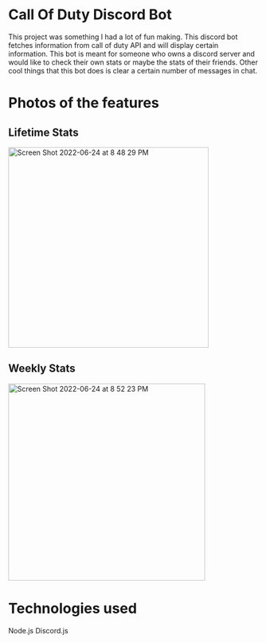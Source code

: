 
# Call Of Duty Discord Bot 

This project was something I had a lot of fun making. This discord bot 
fetches information from call of duty API and will display certain information.
This bot is meant for someone who owns a discord server and would like to check their own stats
or maybe the stats of their friends. Other cool things that this bot does is clear a certain number of messages in chat.


# Photos of the features

## Lifetime Stats
<img width="402" alt="Screen Shot 2022-06-24 at 8 48 29 PM" src="https://user-images.githubusercontent.com/90470559/175753734-f9a10866-0e7a-4dc0-b120-6e54f59aa76c.png">

## Weekly Stats 
<img width="395" alt="Screen Shot 2022-06-24 at 8 52 23 PM" src="https://user-images.githubusercontent.com/90470559/175753843-0e7ec205-eb34-4329-a215-bff50cb86320.png">

# Technologies used
Node.js
Discord.js
